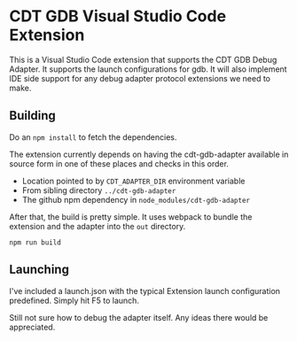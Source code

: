 # CDT GDB Visual Studio Code Extension

This is a Visual Studio Code extension that supports the CDT GDB Debug Adapter.
It supports the launch configurations for gdb.
It will also implement IDE side support for any debug adapter protocol extensions we need to make.

## Building

Do an ```npm install``` to fetch the dependencies.

The extension currently depends on having the cdt-gdb-adapter available in source form in one of these places and checks in this order.
- Location pointed to by ```CDT_ADAPTER_DIR``` environment variable
- From sibling directory ```../cdt-gdb-adapter```
- The github npm dependency in ```node_modules/cdt-gdb-adapter```

After that, the build is pretty simple. It uses webpack to bundle the extension and the adapter into the ```out``` directory.

```
npm run build
```

## Launching

I've included a launch.json with the typical Extension launch configuration predefined. Simply hit F5 to launch.

Still not sure how to debug the adapter itself. Any ideas there would be appreciated.
